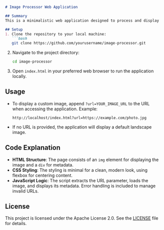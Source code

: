 ```markdown
# Image Processor Web Application

## Summary
This is a minimalistic web application designed to process and display images based on a URL query parameter. It defaults to a sample landscape image if no URL is provided. The application displays the image and its metadata, including the URL, dimensions, and MIME type.

## Setup
1. Clone the repository to your local machine:
   ```bash
   git clone https://github.com/yourusername/image-processor.git
   ```
2. Navigate to the project directory:
   ```bash
   cd image-processor
   ```
3. Open `index.html` in your preferred web browser to run the application locally.

## Usage
- To display a custom image, append `?url=YOUR_IMAGE_URL` to the URL when accessing the application.
  Example:
  ```
  http://localhost/index.html?url=https://example.com/photo.jpg
  ```
- If no URL is provided, the application will display a default landscape image.

## Code Explanation
- **HTML Structure**: The page consists of an `img` element for displaying the image and a `div` for metadata.
- **CSS Styling**: The styling is minimal for a clean, modern look, using flexbox for centering content.
- **JavaScript Logic**: The script extracts the URL parameter, loads the image, and displays its metadata. Error handling is included to manage invalid URLs.

## License
This project is licensed under the Apache License 2.0. See the [LICENSE](LICENSE) file for details.
```